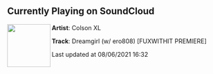 ## Currently Playing on SoundCloud

[<img align="left" width="100" src="https://i1.sndcdn.com/artworks-XzQ6EN3wQAnSK0y5-SlDDsA-t500x500.jpg">](https://soundcloud.com/colson_xl/dreamgirl-cxl)

**Artist**: Colson XL 

**Track**: Dreamgirl (w/ ero808) [FUXWITHIT PREMIERE]

Last updated at 08/06/2021 16:32
